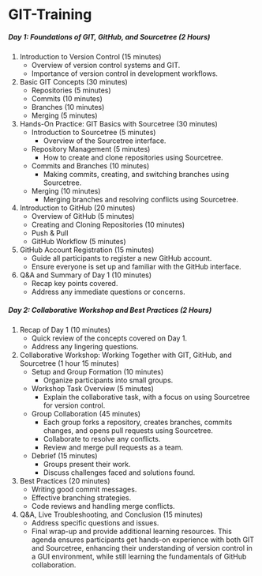 # GIT-Training


##### Day 1: Foundations of GIT, GitHub, and Sourcetree (2 Hours)
1. Introduction to Version Control (15 minutes)
    - Overview of version control systems and GIT.
    - Importance of version control in development workflows.
2. Basic GIT Concepts (30 minutes)
    - Repositories (5 minutes)
    - Commits (10 minutes)
    - Branches (10 minutes)
    - Merging (5 minutes)
3. Hands-On Practice: GIT Basics with Sourcetree (30 minutes)
    - Introduction to Sourcetree (5 minutes)
        - Overview of the Sourcetree interface.
    - Repository Management (5 minutes)
        - How to create and clone repositories using Sourcetree.
    - Commits and Branches (10 minutes)
        - Making commits, creating, and switching branches using Sourcetree.
    - Merging (10 minutes)
        - Merging branches and resolving conflicts using Sourcetree.
4. Introduction to GitHub (20 minutes)
    - Overview of GitHub (5 minutes)
    - Creating and Cloning Repositories (10 minutes)
    - Push & Pull
    - GitHub Workflow (5 minutes)
5. GitHub Account Registration (15 minutes)
    - Guide all participants to register a new GitHub account.
    - Ensure everyone is set up and familiar with the GitHub interface.
6. Q&A and Summary of Day 1 (10 minutes)
    - Recap key points covered.
    - Address any immediate questions or concerns.


##### Day 2: Collaborative Workshop and Best Practices (2 Hours)
1. Recap of Day 1 (10 minutes)
    - Quick review of the concepts covered on Day 1.
    - Address any lingering questions.
2. Collaborative Workshop: Working Together with GIT, GitHub, and Sourcetree (1 hour 15 minutes)
    - Setup and Group Formation (10 minutes)
        - Organize participants into small groups.
    - Workshop Task Overview (5 minutes)
        - Explain the collaborative task, with a focus on using Sourcetree for version control.
    - Group Collaboration (45 minutes)
        - Each group forks a repository, creates branches, commits changes, and opens pull requests using Sourcetree.
        - Collaborate to resolve any conflicts.
        - Review and merge pull requests as a team.
    - Debrief (15 minutes)
        - Groups present their work.
        - Discuss challenges faced and solutions found.
3. Best Practices (20 minutes)
    - Writing good commit messages.
    - Effective branching strategies.
    - Code reviews and handling merge conflicts.
4. Q&A, Live Troubleshooting, and Conclusion (15 minutes)
    - Address specific questions and issues.
    - Final wrap-up and provide additional learning resources.
This agenda ensures participants get hands-on experience with both GIT and Sourcetree, enhancing their understanding of version control in a GUI environment, while still learning the fundamentals of GitHub collaboration.

